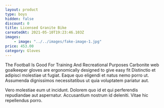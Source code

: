 ```yaml
---
layout: product
type: boys
hidden: false
discount: 0
title: Licensed Granite Bike
careatedAt: 2021-05-10T19:23:46.103Z
images:
    - image: "../../images/fake-image-1.jpg"
price: 453.00
category: Gloves
---
```

The Football Is Good For Training And Recreational Purposes
Carbonite web goalkeeper gloves are ergonomically designed to give easy fit
Distinctio et adipisci molestiae ut fugiat. Eaque quo eligendi et natus nemo porro ut. Assumenda dignissimos necessitatibus ut quia voluptatem pariatur aut.
 Vero molestiae eum ut incidunt. Dolorem quo id et qui perferendis repudiandae aut aspernatur. Accusantium nostrum id deleniti. Vitae hic repellendus porro.
